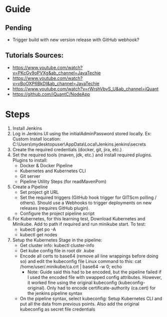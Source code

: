 # Guide

## Pending

- Trigger build with new version release with GitHub webhook?

## Tutorials Sources:
- https://www.youtube.com/watch?v=PKcGy9oPVXg&ab_channel=JavaTechie
- https://www.youtube.com/watch?v=vBoOXP6BkDI&ab_channel=JavaTechie
- https://www.youtube.com/watch?v=rWrshVbvS_U&ab_channel=iQuant
- https://github.com/iQuantC/NodeApp

# Steps
1. Install Jenkins
2. Log in Jenkins UI using the initialAdminPassword stored locally. 
Ex: Custom Install location: C:\Users\mydesktopuser\AppData\Local\Jenkins\.jenkins\secrets
3. Create the required credentials (docker, git, jira, etc.)
4. Set the required tools (maven, jdk, etc.) and install required plugins. Plugins to install:
   - Docker & Docker Pipeline
   - Kubernetes and Kubernetes CLI
   - Git server
   - Pipeline Utility Steps (for readMavenPom)
5. Create a Pipeline
   - Set project git URL
   - Set the required triggers (GitHub hook trigger for GITScm polling / others). Should use a Webhooks to trigger deployments on new releases (requires GitHub plugin).
   - Configure the project pipeline script
6. For Kubernetes, for this learning test, Download Kubernetes and Minikube.
Add to path if required and run minikube start. To test:
   - kubectl get po -A
   - kubectl get nodes
7. Setup the Kubernetes Stage in the pipeline:
   - Get cluster info:  kubectl cluster-info
   - Get kube config file in root dir .kube
   - Encode all certs to base64 (remove all line wrappings before doing so) and edit the kubeconfig file
Linux command to this: cat /home/user/.minikube/ca.crt | base64 -w 0; echo
     * Note: Guide said this had to be encoded, but the pipeline failed if I used the encoded file with swapped
     config attributes. However, it worked fine using the original kubeconfig (kubeconfig-original).
     Only had to encode certificate-authority (ca.cert) for the jenkins pipeline syntax
   - On the pipeline syntax, select kubeconfig: Setup Kubernetes CLI
and put all the data from previous points. Also add the original kubeconfig as secret file credentials